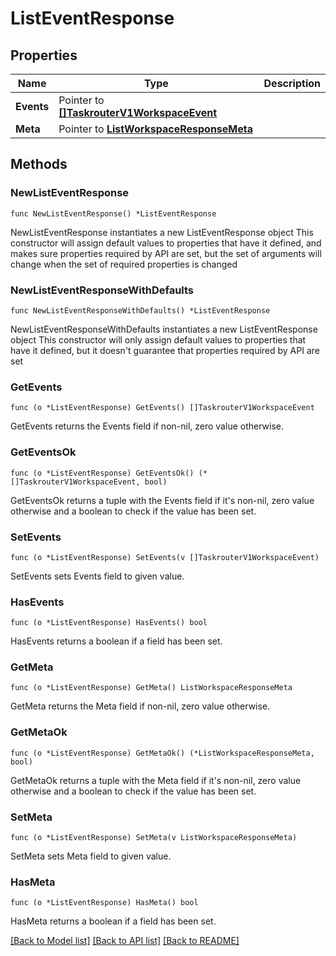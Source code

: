 # ListEventResponse

## Properties

Name | Type | Description
------------ | ------------- | -------------
**Events** | Pointer to [**[]TaskrouterV1WorkspaceEvent**](TaskrouterV1WorkspaceEvent.md) |  | [optional] 
**Meta** | Pointer to [**ListWorkspaceResponseMeta**](ListWorkspaceResponse_meta.md) |  | [optional] 

## Methods

### NewListEventResponse

`func NewListEventResponse() *ListEventResponse`

NewListEventResponse instantiates a new ListEventResponse object
This constructor will assign default values to properties that have it defined,
and makes sure properties required by API are set, but the set of arguments
will change when the set of required properties is changed

### NewListEventResponseWithDefaults

`func NewListEventResponseWithDefaults() *ListEventResponse`

NewListEventResponseWithDefaults instantiates a new ListEventResponse object
This constructor will only assign default values to properties that have it defined,
but it doesn't guarantee that properties required by API are set

### GetEvents

`func (o *ListEventResponse) GetEvents() []TaskrouterV1WorkspaceEvent`

GetEvents returns the Events field if non-nil, zero value otherwise.

### GetEventsOk

`func (o *ListEventResponse) GetEventsOk() (*[]TaskrouterV1WorkspaceEvent, bool)`

GetEventsOk returns a tuple with the Events field if it's non-nil, zero value otherwise
and a boolean to check if the value has been set.

### SetEvents

`func (o *ListEventResponse) SetEvents(v []TaskrouterV1WorkspaceEvent)`

SetEvents sets Events field to given value.

### HasEvents

`func (o *ListEventResponse) HasEvents() bool`

HasEvents returns a boolean if a field has been set.

### GetMeta

`func (o *ListEventResponse) GetMeta() ListWorkspaceResponseMeta`

GetMeta returns the Meta field if non-nil, zero value otherwise.

### GetMetaOk

`func (o *ListEventResponse) GetMetaOk() (*ListWorkspaceResponseMeta, bool)`

GetMetaOk returns a tuple with the Meta field if it's non-nil, zero value otherwise
and a boolean to check if the value has been set.

### SetMeta

`func (o *ListEventResponse) SetMeta(v ListWorkspaceResponseMeta)`

SetMeta sets Meta field to given value.

### HasMeta

`func (o *ListEventResponse) HasMeta() bool`

HasMeta returns a boolean if a field has been set.


[[Back to Model list]](../README.md#documentation-for-models) [[Back to API list]](../README.md#documentation-for-api-endpoints) [[Back to README]](../README.md)



